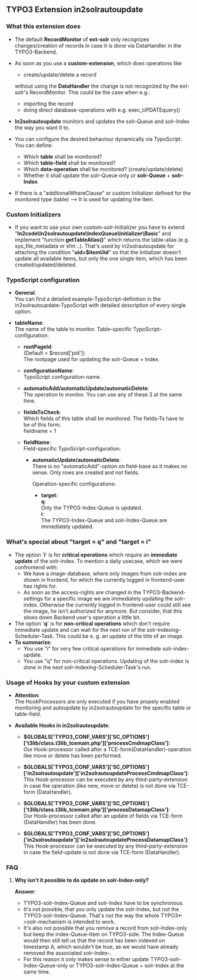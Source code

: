 ## TYPO3 Extension in2solrautoupdate

### What this extension does
* The default **RecordMonitor** of **ext-solr** only recognizes changes/creation of records in case it is done via DataHandler in the TYPO3-Backend.
* As soon as you use a **custom-extension**, which does operations like
	* create/update/delete a record

	without using the **DataHandler** the change is not recognized by the
ext-solr's RecordMonitor.
This could be the case when e.g.:

	* importing the record
	* doing direct database-operations with e.g. exec_UPDATEquery()

* **In2solrautoupdate** monitors and updates the solr-Queue and solr-Index the way you want it to.
* You can configure the desired behaviour dynamically via TypoScript. You can define:
	* Which **table** shall be monitored?
	* Which **table-field** shall be monitored?
	* Which **data-operation** shall be monitored? 
	(create/update/delete)
	* Whether it shall update the solr-Queue only or 
	**solr-Queue** + **solr-Index**
* If there is a "additionalWhereClause" or custom Initializer defined for the monitored type (table) --> It is used for updating the item.
	
### Custom Initializers
* If you want to use your own custom-solr-Initializer you have to extend "**In2code\In2solrautoupdate\IndexQueue\Initializer\Basic**" and implement "function **getTableAlias()**" which returns the table-alias (e.g. sys\_file\_metadata or sfm ..). That's used by in2solrautoupdate for attaching the condition "**uid=$itemUid**" so that the Initializer doesn't update all available items, but only the one single item, which has been created/updated/deleted.


### TypoScript configuration

* **General**:  
	You can find a detailed example-TypoScript-definition in the in2solrautoupdate-TypoScript with detailed description of every single option.

* **tableName**:  
	The name of the table to monitor. Table-specific TypoScript-configuration:

	* **rootPageId**:  
		(Default = $record['pid'])  
		The rootpage used for updating the solr-Queue + Index.

	* **configurationName**:  
		TypoScript configuration-name.
		
	* **automaticAdd/automaticUpdate/automaticDelete**:  
		The operation to monitor. You can use any of these 3 at the same time.

	* **fieldsToCheck**:  
		Which fields of this table shall be monitored. The fields-Ts have to be of this form:  
		fieldname = 1
		
	* **fieldName**:  
	Field-specific TypoScript-configuration:
	
		* **automaticUpdate/automaticDelete**:  
		There is no "automaticAdd"-option on field-base as it makes no sense. Only rows are created and not 
		fields.  
		
			Operation-specific configurations:
		
			* **target**:  
			**q**:  
			Only the TYPO3-Index-Queue is updated.  
			**i**:  
			The TYPO3-Index-Queue and solr-Index-Queue are immediately updated.
					
### What's special about "target = q" and "target = i"
* The option '**i**' is for **critical operations** which require an **immediate update** of the solr-index. To mention a daily usecase, which we were confrontend with:
	* We have a image-database, where only images from solr-index are shown in frontend, for which the 
	currently logged in frontend-user has rights for.
	* As soon as the access-rights are changed in the TYPO3-Backend-settings for a specific image we are immediately updating the solr-index. Otherwise the currently logged in frontend-user could still see the image, he isn't authorized for anymore. But consider, that this slows down Backend user's operation a little bit.
* The option '**q**' is for **non-critical operations** which don't require immediate update and can wait for the next run of the solr-Indexing-Scheduler-Task. This could be e. g. an update of the title of an image.
* **To summarize**:
	* You use "i" for very few critical operations for immediate solr-index-update.
	* You use "q" for non-critical operations. Updating of the solr-index is done in the next solr-Indexing-Scheduler-Task's run.

### Usage of Hooks by your custom extension ###
* **Attention**:  
The HookProcessors are only executed if you have propely enabled monitoring and autoupdate by in2solrautoupdate for the specific table or table-field.

* **Available Hooks in in2solrautoupdate**:  
	* **$GLOBALS['TYPO3\_CONF\_VARS']['SC\_OPTIONS']['t3lib/class.t3lib\_tcemain.php']['processCmdmapClass']**:  
	Our Hook-processor called after a TCE-form(DataHandler)-operation like move or delete has been performed.
	
	* **$GLOBALS['TYPO3\_CONF\_VARS']['SC\_OPTIONS']['in2solrautoupdate']['in2solrautoupdateProcessCmdmapClass']**:  
	This Hook-processor can be executed by any third-party-extension in case the operation (like new, move or delete) is not done via TCE-form (DataHandler).
	
	* **$GLOBALS['TYPO3\_CONF\_VARS']['SC\_OPTIONS']['t3lib/class.t3lib_tcemain.php']['processDatamapClass']**:  
	Our Hook-processor called after an update of fields via TCE-form (DataHandler) has been done.
	
	* **$GLOBALS['TYPO3\_CONF\_VARS']['SC\_OPTIONS']['in2solrautoupdate']['in2solrautoupdateProcessDatamapClass']**:  
	This Hook-processor can be executed by any third-party-extension in case the field-update is not done via
	TCE-form (DataHandler).

### FAQ
1. **Why isn't it possible to do update on solr-Index-only?**

	**Answer**:

	- TYPO3-solr-Index-Queue and solr-Index have to be synchronous.
	- It's not possible, that you only update the solr-Index, but not the TYPO3-solr-Index-Queue. 
	That's not the way the whole TYPO3<->solr-mechanism is intended to work.
	- It's also not possible that you remove a record from solr-Index-only but keep the index-Queue-Item on 
	TYPO3-side. The Index-Queue would then still tell us that the record has been indexed on timestamp A, which wouldn't be true, as we would have already removed the associated solr-Index-<doc>.
	- For this reason it only makes sense to either update TYPO3-solr-Index-Queue-only or TYPO3-solr-Index-Queue + solr-Index at the same time.

